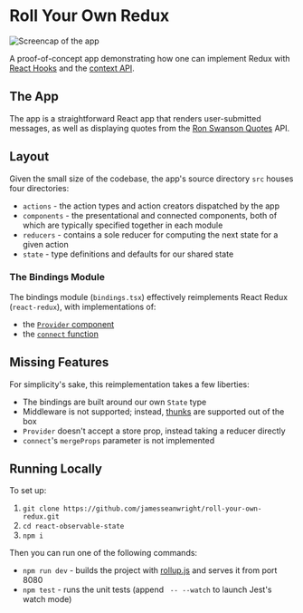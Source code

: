 # Roll Your Own Redux

![Screencap of the app](https://raw.githubusercontent.com/jamesseanwright/roll-your-own-redux/master/misc/screencap.gif)

A proof-of-concept app demonstrating how one can implement Redux with [React Hooks](https://reactjs.org/docs/hooks-intro.html) and the [context API](https://reactjs.org/docs/context.html).

## The App

The app is a straightforward React app that renders user-submitted messages, as well as displaying quotes from the [Ron Swanson Quotes](https://github.com/jamesseanwright/ron-swanson-quotes) API.

## Layout

Given the small size of the codebase, the app's source directory `src` houses four directories:

* `actions` - the action types and action creators dispatched by the app
* `components` - the presentational and connected components, both of which are typically specified together in each module
* `reducers` - contains a sole reducer for computing the next state for a given action
* `state` - type definitions and defaults for our shared state

### The Bindings Module

The bindings module (`bindings.tsx`) effectively reimplements React Redux (`react-redux`), with implementations of:

* the [`Provider` component](https://react-redux.js.org/api#provider)
* the [`connect` function](https://react-redux.js.org/api#connect)

## Missing Features

For simplicity's sake, this reimplementation takes a few liberties:

* The bindings are built around our own `State` type
* Middleware is not supported; instead, [thunks](https://github.com/reduxjs/redux-thunk) are supported out of the box
* `Provider` doesn't accept a store prop, instead taking a reducer directly
* `connect`'s `mergeProps` parameter is not implemented

## Running Locally

To set up:

1. `git clone https://github.com/jamesseanwright/roll-your-own-redux.git`
2. `cd react-observable-state`
3. `npm i`

Then you can run one of the following commands:

* `npm run dev` - builds the project with [rollup.js](https://rollupjs.org/guide/en) and serves it from port 8080
* `npm test` - runs the unit tests (append ` -- --watch` to launch Jest's watch mode)

